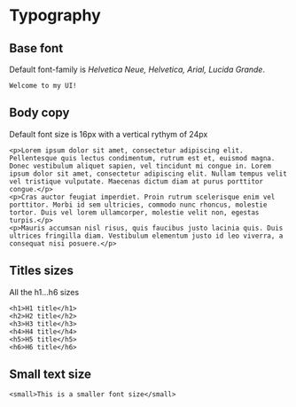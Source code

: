 # Typography

## Base font

Default font-family is *Helvetica Neue, Helvetica, Arial, Lucida Grande*.

```render jsx
Welcome to my UI!
```

## Body copy

Default font size is 16px with a vertical rythym of 24px

```render jsx
<p>Lorem ipsum dolor sit amet, consectetur adipiscing elit. Pellentesque quis lectus condimentum, rutrum est et, euismod magna. Donec vestibulum aliquet sapien, vel tincidunt mi congue in. Lorem ipsum dolor sit amet, consectetur adipiscing elit. Nullam tempus velit vel tristique vulputate. Maecenas dictum diam at purus porttitor congue.</p>
<p>Cras auctor feugiat imperdiet. Proin rutrum scelerisque enim vel porttitor. Morbi id sem ultricies, commodo nunc rhoncus, molestie tortor. Duis vel lorem ullamcorper, molestie velit non, egestas turpis.</p>
<p>Mauris accumsan nisl risus, quis faucibus justo lacinia quis. Duis ultrices fringilla diam. Vestibulum elementum justo id leo viverra, a consequat nisi posuere.</p>
```

## Titles sizes

All the h1...h6 sizes

```render jsx
<h1>H1 title</h1>
<h2>H2 title</h2>
<h3>H3 title</h3>
<h4>H4 title</h4>
<h5>H5 title</h5>
<h6>H6 title</h6>
```

## Small text size

```render html
<small>This is a smaller font size</small>
```
